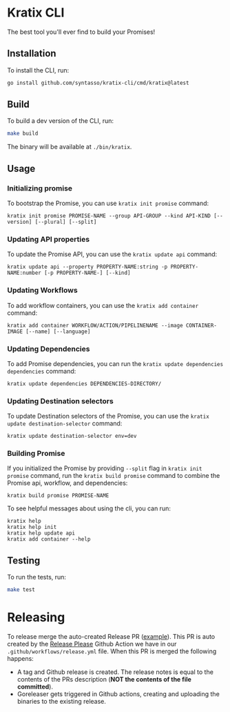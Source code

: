 # Kratix CLI

The best tool you'll ever find to build your Promises!

## Installation
To install the CLI, run:

```bash
go install github.com/syntasso/kratix-cli/cmd/kratix@latest
```

## Build
To build a dev version of the CLI, run:

```bash
make build
```

The binary will be available at `./bin/kratix`.

## Usage

### Initializing promise

To bootstrap the Promise, you can use `kratix init promise` command:
```
kratix init promise PROMISE-NAME --group API-GROUP --kind API-KIND [--version] [--plural] [--split]
```

### Updating API properties

To update the Promise API, you can use the `kratix update api` command:

```
kratix update api --property PROPERTY-NAME:string -p PROPERTY-NAME:number [-p PROPERTY-NAME-] [--kind]
```

### Updating Workflows

To add workflow containers, you can use the `kratix add container` command:

```
kratix add container WORKFLOW/ACTION/PIPELINENAME --image CONTAINER-IMAGE [--name] [--language]
```

### Updating Dependencies

To add Promise dependencies, you can run the `kratix update dependencies dependencies` command:
```
kratix update dependencies DEPENDENCIES-DIRECTORY/
```

### Updating Destination selectors

To update Destination selectors of the Promise, you can use the `kratix update destination-selector` command:
```
kratix update destination-selector env=dev
```

### Building Promise

If you initialized the Promise by providing `--split` flag in `kratix init promise` command, run
the `kratix build promise` command to combine the Promise api, workflow, and dependencies:
```
kratix build promise PROMISE-NAME
```

To see helpful messages about using the cli, you can run:
```
kratix help
kratix help init
kratix help update api
kratix add container --help
```

## Testing

To run the tests, run:

```bash
make test
```

# Releasing

To release merge the auto-created Release PR
([example](https://github.com/syntasso/kratix-cli/pull/48)). This PR is auto
created by the [Release Please](https://github.com/googleapis/release-please)
Github Action we have in our `.github/workflows/release.yml` file. When this PR
is merged the following happens:

- A tag and Github release is created. The release notes is equal to the
   contents of the PRs description (**NOT the contents of the file committed**).
- Goreleaser gets triggered in Github actions, creating and uploading the binaries to the
   existing release.

